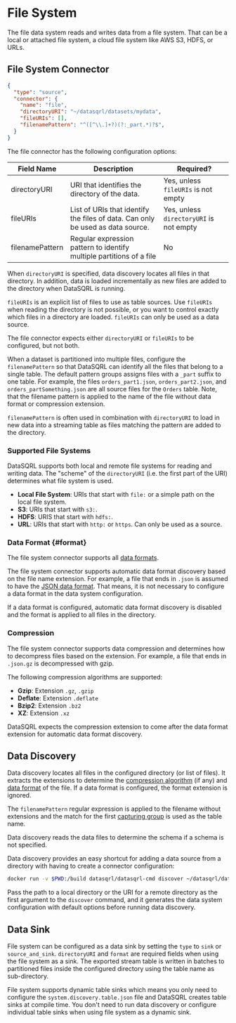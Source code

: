 # File System

The file data system reads and writes data from a file system. That can be a local or attached file system, a cloud file system like AWS S3, HDFS, or URLs.

## File System Connector

```json title="system.discovery.table.json"
{
  "type": "source",
  "connector": {
    "name": "file",
    "directoryURI": "~/datasqrl/datasets/mydata",
    "fileURIs": [],
    "filenamePattern": "^([^\\.]+?)(?:_part.*)?$",
  }
}
```

The file connector has the following configuration options:

| Field Name   | Description   | Required?     |
|--------------|---------------|---------------|
| directoryURI | URI that identifies the directory of the data. | Yes, unless `fileURIs` is not empty  |
| fileURIs | List of URIs that identify the files of data. Can only be used as data source. | Yes, unless `directoryURI` is not empty  |
| filenamePattern | Regular expression pattern to identify multiple partitions of a file | No  |

When `directoryURI` is specified, data discovery locates all files in that directory. In addition, data is loaded incrementally as new files are added to the directory when DataSQRL is running.

`fileURIs` is an explicit list of files to use as table sources. Use `fileURIs` when reading the directory is not possible, or you want to control exactly which files in a directory are loaded. `fileURIs` can only be used as a data source.

The file connector expects either `directoryURI` or `fileURIs` to be configured, but not both.

When a dataset is partitioned into multiple files, configure the `filenamePattern` so that DataSQRL can identify all the files that belong to a single table. The default pattern groups assigns files with a `_part` suffix to one table. For example, the files `orders_part1.json`, `orders_part2.json`, and `orders_partSomething.json` are all source files for the `Orders` table. Note, that the filename pattern is applied to the name of the file without data format or compression extension.

`filenamePattern` is often used in combination with `directoryURI` to load in new data into a streaming table as files matching the pattern are added to the directory.

### Supported File Systems

DataSQRL supports both local and remote file systems for reading and writing data. The "scheme" of the `directoryURI` (i.e. the first part of the URI) determines what file system is used.

* **Local File System**: URIs that start with `file:` or a simple path on the local file system.
* **S3**: URIs that start with `s3:`.
* **HDFS**: URIS that start with `hdfs:`.
* **URL**: URIs that start with `http:` or `https`. Can only be used as a source.

### Data Format {#format}

The file system connector supports all [data formats](/docs/category/data-format).

The file system connector supports automatic data format discovery based on the file name extension. For example, a file that ends in `.json` is assumed to have the [JSON data format](../../format/json). That means, it is not necessary to configure a data format in the data system configuration.

If a data format is configured, automatic data format discovery is disabled and the format is applied to all files in the directory.

### Compression

The file system connector supports data compression and determines how to decompress files based on the extension. For example, a file that ends in `.json.gz` is decompressed with gzip.

The following compression algorithms are supported:

* **Gzip**: Extension `.gz`, `.gzip`
* **Deflate**: Extension `.deflate`
* **Bzip2**: Extension `.bz2`
* **XZ**: Extension `.xz`

DataSQRL expects the compression extension to come after the data format extension for automatic data format discovery.

## Data Discovery

Data discovery locates all files in the configured directory (or list of files). It extracts the extensions to determine the [compression algorithm](#compression) (if any) and [data format](#format) of the file. If a data format is configured, the format extension is ignored.

The `filenamePattern` regular expression is applied to the filename without extensions and the match for the first [capturing group](https://regexone.com/lesson/capturing_groups) is used as the table name.

Data discovery reads the data files to determine the schema if a schema is not specified.

Data discovery provides an easy shortcut for adding a data source from a directory with having to create a connector configuration: 

```bash
docker run -v $PWD:/build datasqrl/datasqrl-cmd discover ~/datasqrl/datasets/mydata
```

Pass the path to a local directory or the URI for a remote directory as the first argument to the `discover` command, and it generates the data system configuration with default options before running data discovery.

## Data Sink

File system can be configured as a data sink by setting the `type` to `sink` or `source_and_sink`. `directoryURI` and `format` are required fields when using the file system as a sink. The exported stream table is written in batches to partitioned files inside the configured directory using the table name as sub-directory.

File system supports dynamic table sinks which means you only need to configure the `system.discovery.table.json` file and DataSQRL creates table sinks at compile time. You don't need to run data discovery or configure individual table sinks when using file system as a dynamic sink.